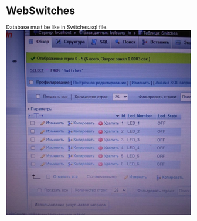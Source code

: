 # WebSwitches

Database must be like in Switches.sql file.
![alt text](https://github.com/restan9/WebSwitches/blob/main/DB_for_Switches.jpg?raw=true)
